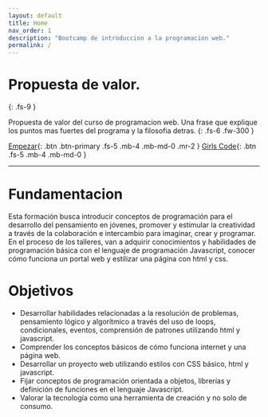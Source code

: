 ```yaml
---
layout: default
title: Home
nav_order: 1
description: "Bootcamp de introduccion a la programacion web."
permalink: /
---
```


# Propuesta de valor.
{: .fs-9 }

Propuesta de valor del curso de programacion web. Una frase que explique los puntos mas fuertes del programa y la filosofia detras.
{: .fs-6 .fw-300 }

[Empezar](#empezar){: .btn .btn-primary .fs-5 .mb-4 .mb-md-0 .mr-2 } [Girls Code](https://www.instagram.com/girlscodepy/?hl=es){: .btn .fs-5 .mb-4 .mb-md-0 }

---


# Fundamentacion

Esta formación busca introducir conceptos de programación para el desarrollo del pensamiento en jóvenes, promover y estimular la creatividad a través de la colaboración e intercambio para imaginar, crear y programar. En el proceso de los talleres,  van a adquirir conocimientos y habilidades de programación básica con el lenguaje de programación Javascript, conocer cómo funciona un portal web y estilizar una página con html y css.  

# Objetivos
* Desarrollar habilidades relacionadas a la resolución de problemas, pensamiento lógico y algorítmico a través del uso de loops, condicionales, eventos, comprensión de patrones utilizando html y javascript. 
* Comprender los conceptos básicos de cómo funciona internet y una página web. 
* Desarrollar un proyecto web utilizando estilos con CSS básico, html y javascript. 
* Fijar conceptos de programación orientada a objetos, librerías y definición de funciones en el lenguaje Javascript. 
* Valorar la tecnología como una herramienta de creación y no solo de consumo. 